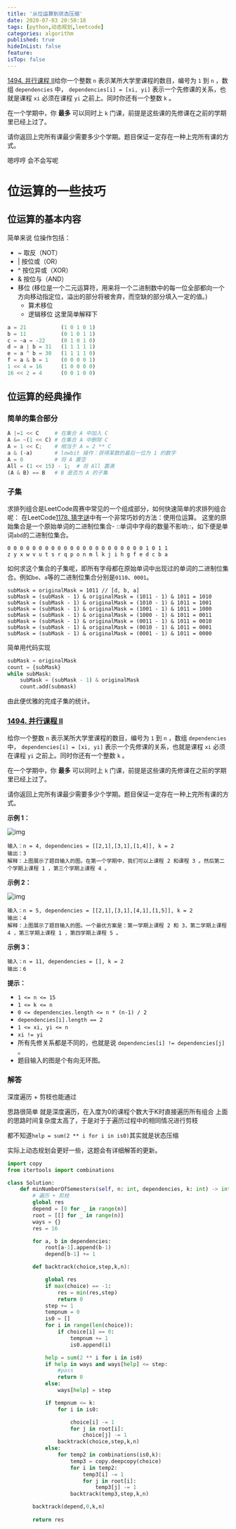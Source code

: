 ```yaml
---
title: '从位运算到状态压缩'
date: 2020-07-03 20:50:18
tags: [python,动态规划,leetcode]
categories: algorithm
published: true
hideInList: false
feature: 
isTop: false
---
```


[1494. 并行课程 II](https://leetcode-cn.com/problems/parallel-courses-ii/)给你一个整数 `n` 表示某所大学里课程的数目，编号为 `1` 到 `n` ，数组 `dependencies` 中， `dependencies[i] = [xi, yi]` 表示一个先修课的关系，也就是课程 `xi` 必须在课程 `yi` 之前上。同时你还有一个整数 `k` 。

在一个学期中，你 **最多** 可以同时上 `k` 门课，前提是这些课的先修课在之前的学期里已经上过了。

请你返回上完所有课最少需要多少个学期。题目保证一定存在一种上完所有课的方式。

嗯哼哼 会不会写呢

<!-- more -->

# 位运算的一些技巧

## 位运算的基本内容

简单来说
位操作包括：

- ~ 取反（NOT）
- | 按位或（OR）
- ^ 按位异或（XOR）
- & 按位与（AND）
- 移位 (移位是一个二元运算符，用来将一个二进制数中的每一位全部都向一个方向移动指定位，溢出的部分将被舍弃，而空缺的部分填入一定的值。)
  - 算术移位
  - 逻辑移位
    这里简单解释下

```Python
a = 21           (1 0 1 0 1)
b = 11           (0 1 0 1 1)
c = ~a = -22     (0 1 0 1 0)
d = a | b = 31   (1 1 1 1 1)
e = a ^ b = 30   (1 1 1 1 0)
f = a & b = 1    (0 0 0 0 1)
1 << 4 = 16      (1 0 0 0 0)
16 << 2 = 4      (0 0 1 0 0)
```

## 位运算的经典操作

### 简单的集合部分

```python
A |=1 << C     # 在集合 A 中加入 C
A &= ~(1 << C) # 在集合 A 中删除 C 
A = 1 << C;    # 相当于 A = 2 ** C
a & (-a)       # lowbit 操作：获得某数的最后一位为 1 的数字
A = 0          # 将 A 置空
All = (1 << 15) - 1;  # 将 All 置满
(A & B) == B   # B 是否为 A 的子集
```

### 子集

求排列组合是LeetCode周赛中常见的一个组成部分，如何快速简单的求排列组合呢：
在LeetCode[1178. 猜字谜](https://leetcode-cn.com/problems/number-of-valid-words-for-each-puzzle/)中有一个非常巧妙的方法：使用位运算。
这里的原始集合是一个原始单词的二进制位集合- ::单词中字母的数量不影响::，如下便是单词`abd`的二进制位集合。

```
0 0 0 0 0 0 0 0 0 0 0 0 0 0 0 0 0 0 0 0 0 0 1 0 1 1
z y x w v u t s r q p o n m l k j i h g f e d c b a
```

如何求这个集合的子集呢，即所有字母都在原始单词中出现过的单词的二进制位集合。例如`be`、`a`等的二进制位集合分别是`0110`、`0001`。

```
subMask = originalMask = 1011 // [d, b, a]
subMask = (subMask - 1) & originalMask = (1011 - 1) & 1011 = 1010 
subMask = (subMask - 1) & originalMask = (1010 - 1) & 1011 = 1001 
subMask = (subMask - 1) & originalMask = (1001 - 1) & 1011 = 1000 
subMask = (subMask - 1) & originalMask = (1000 - 1) & 1011 = 0011 
subMask = (subMask - 1) & originalMask = (0011 - 1) & 1011 = 0010
subMask = (subMask - 1) & originalMask = (0010 - 1) & 1011 = 0001
subMask = (subMask - 1) & originalMask = (0001 - 1) & 1011 = 0000
```

简单用代码实现

```python
subMask = originalMask
count = {subMask}
while subMask:
    subMask = (subMask - 1) & originalMask
    count.add(submask)
```

由此便优雅的完成子集的统计。

### [1494. 并行课程 II](https://leetcode-cn.com/problems/parallel-courses-ii/)

给你一个整数 `n` 表示某所大学里课程的数目，编号为 `1` 到 `n` ，数组 `dependencies` 中， `dependencies[i] = [xi, yi]` 表示一个先修课的关系，也就是课程 `xi` 必须在课程 `yi` 之前上。同时你还有一个整数 `k` 。

在一个学期中，你 **最多** 可以同时上 `k` 门课，前提是这些课的先修课在之前的学期里已经上过了。

请你返回上完所有课最少需要多少个学期。题目保证一定存在一种上完所有课的方式。

**示例 1：**

![img](从位运算到状态压缩/007S8ZIlly1gge2rhffrjj307h043jr9-20220410215105691.jpg)

```
输入：n = 4, dependencies = [[2,1],[3,1],[1,4]], k = 2
输出：3 
解释：上图展示了题目输入的图。在第一个学期中，我们可以上课程 2 和课程 3 。然后第二个学期上课程 1 ，第三个学期上课程 4 。
```

**示例 2：**

![img](从位运算到状态压缩/007S8ZIlly1gge2riauk8j307j05va9z-20220410215131148.jpg)

```
输入：n = 5, dependencies = [[2,1],[3,1],[4,1],[1,5]], k = 2
输出：4 
解释：上图展示了题目输入的图。一个最优方案是：第一学期上课程 2 和 3，第二学期上课程 4 ，第三学期上课程 1 ，第四学期上课程 5 。
```

**示例 3：**

```
输入：n = 11, dependencies = [], k = 2
输出：6
```

**提示：**

- `1 <= n <= 15`
- `1 <= k <= n`
- `0 <= dependencies.length <= n * (n-1) / 2`
- `dependencies[i].length == 2`
- `1 <= xi, yi <= n`
- `xi != yi`
- 所有先修关系都是不同的，也就是说 `dependencies[i] != dependencies[j]` 。
- 题目输入的图是个有向无环图。

### 解答

深度遍历 + 剪枝也能通过

思路很简单 就是深度遍历，在入度为0的课程个数大于K时直接遍历所有组合
上面的思路时间复杂度太高了，于是对于于遍历过程中的相同情况进行剪枝

都不知道` help = sum(2 ** i for i in is0) `其实就是状态压缩

实际上动态规划会更好一些，这题会有详细解答的更新。

```python
import copy
from itertools import combinations

class Solution:
    def minNumberOfSemesters(self, n: int, dependencies, k: int) -> int:
        # 遍历 + 剪枝
        global res
        depend = [0 for _ in range(n)]
        root = [[] for _ in range(n)]
        ways = {}
        res = 16

        for a, b in dependencies:
            root[a-1].append(b-1)
            depend[b-1] += 1

        def backtrack(choice,step,k,n):

            global res
            if max(choice) == -1:
                res = min(res,step)
                return 0
            step += 1
            tempnum = 0
            is0 = []
            for i in range(len(choice)):
                if choice[i] == 0:
                    tempnum += 1
                    is0.append(i)

            help = sum(2 ** i for i in is0)
            if help in ways and ways[help] <= step:
                #pass
                return 0
            else:
                ways[help] = step

            if tempnum <= k:
                for i in is0:

                    choice[i] -= 1
                    for j in root[i]:
                        choice[j] -= 1
                backtrack(choice,step,k,n)
            else:
                for temp2 in combinations(is0,k):
                    temp3 = copy.deepcopy(choice)
                    for i in temp2:
                        temp3[i] -= 1
                        for j in root[i]:
                            temp3[j] -= 1
                    backtrack(temp3,step,k,n)

        backtrack(depend,0,k,n)
        
        return res

```

